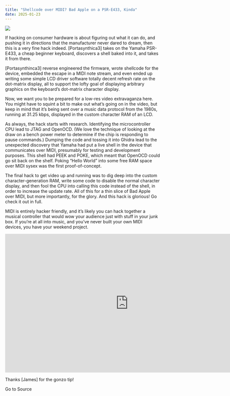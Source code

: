 ```yaml
---
title: "Shellcode over MIDI? Bad Apple on a PSR-E433, Kinda"
date: 2025-01-23
---
```


![](https://hackaday.com/wp-content/uploads/2025/01/yamaha-psr-e433-bad-apple-demo-u6sukvmijbg-webm-shot0008_featured.png?w=800)

If hacking on consumer hardware is about figuring out what it can do, and pushing it in directions that the manufacturer never dared to dream, then this is a very fine hack indeed. \[Portasynthica3\] takes on the Yamaha PSR-E433, a cheap beginner keyboard, discovers a shell baked into it, and takes it from there.

\[Portasynthinca3\] reverse engineered the firmware, wrote shellcode for the device, embedded the escape in a MIDI note stream, and even ended up writing some simple LCD driver software totally decent refresh rate on the dot-matrix display, all to support the lofty goal of displaying arbitrary graphics on the keyboard’s dot-matrix character display.

Now, we want you to be prepared for a low-res video extravaganza here. You might have to squint a bit to make out what’s going on in the video, but keep in mind that it’s being sent over a music data protocol from the 1980s, running at 31.25 kbps, displayed in the custom character RAM of an LCD.

As always, the hack starts with research. Identifying the microcontroller CPU lead to JTAG and OpenOCD. (We love the technique of looking at the draw on a bench power meter to determine if the chip is responding to pause commands.) Dumping the code and tossing it into Ghidra lead to the unexpected discovery that Yamaha had put a live shell in the device that communicates over MIDI, presumably for testing and development purposes. This shell had PEEK and POKE, which meant that OpenOCD could go sit back on the shelf. Poking “Hello World” into some free RAM space over MIDI sysex was the first proof-of-concept.

The final hack to get video up and running was to dig deep into the custom character-generation RAM, write some code to disable the normal character display, and then fool the CPU into calling this code instead of the shell, in order to increase the update rate. All of this for a thin slice of Bad Apple over MIDI, but more importantly, for the glory. And this hack is glorious! Go check it out in full.

MIDI is entirely hacker friendly, and it’s likely you can hack together a musical controller that would wow your audience just with stuff in your junk box. If you’re at all into music, and you’ve never built your own MIDI devices, you have your weekend project.

<iframe loading="lazy" title="Yamaha PSR-E433 Bad Apple demo" width="800" height="450" src="https://www.youtube.com/embed/u6sukVMijBg?feature=oembed" frameborder="0" allow="accelerometer; autoplay; clipboard-write; encrypted-media; gyroscope; picture-in-picture; web-share" referrerpolicy="strict-origin-when-cross-origin" allowfullscreen></iframe>

Thanks \[James\] for the gonzo tip!

Go to Source
